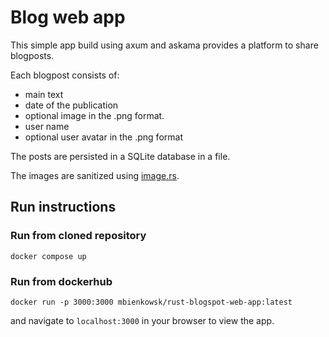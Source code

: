 
# Blog web app

This simple app build using axum and askama provides a platform to share blogposts.

Each blogpost consists of:

* main text
* date of the publication
* optional image in the .png format.
* user name
* optional user avatar in the .png format

The posts are persisted in a SQLite database in a file.

The images are sanitized using [image.rs](https://docs.rs/image/latest/image/).

## Run instructions

### Run from cloned repository

```shell
docker compose up
```

### Run from dockerhub

```shell
docker run -p 3000:3000 mbienkowsk/rust-blogspot-web-app:latest
```

and navigate to `localhost:3000` in your browser to view the app.
